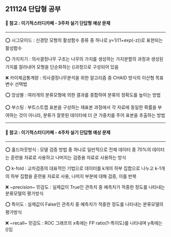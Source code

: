 ## 211124 단답형 공부
#### 📖 참고 : 이기적스터디카페 - 3주차 실기 단답형 예상 문제  

-----------

⭕ 시그모이드 : 신경망 모형의 활성함수 종류 중 하나로 y=1/(1+exp(-z))로 표현되는 활성함수  

⭕ 가지치기 : 의사결정나무 구조는 나무의 가지를 생성하는 가지분할의 과정과 생성된 가지를 잘라내어 모형을 단순화하는 ()과정으로 구성되어 있음  

❌ 카이제곱통계량 : 의사결정나무분석을 위한 알고리즘 중 CHAID 방식의 이산형 목표변수 선택법  

⭕ 앙상블 : 여러개의 분류모형에 의한 결과를 종합하여 분류의 정확도를 높이는 방법   

⭕ 부스팅 : 부트스트랩 표본을 구성하는 재표본 과정에서 각 자료에 동일한 확률을 부여하는 것이 아니라, 분류가 잘못된 데이터에 더 큰 가중치를 주어 표본을 추출하는 방법  

-----------

#### 📖 참고 : 이기적스터디카페 - 4주차 실기 단답형 예상 문제  

-----------

⭕ 홀드아웃방식 : 모델 검증 방법 중 하나로 일반적으로 전체 데이터 중 70%의 데이터는 훈련용 자료로 사용하고 나머지는 검증용 자료로 사용하는 방식  

⭕ k-fold : 교차검증의 대표적인 기법으로 데이터를 k개의 하부 집합으로 나누고 k-1개의 하부 집합을 훈련용 자료로 사용, 나머지 부분에 대해 검증, 이를 반복  

❌ ~precision~ 민감도 : 실제값이 True인 관측치 중 예측치가 적중한 정도를 나타내는 분류모델의 평가방식  

⭕ 특이도 : 실제값이 False인 관측치 중 예측치가 적중한 정도를 나타내는 분류모델의 평가방식  

❌ ~recall~ 민감도 : ROC 그래프의 x축에는 FP ratio(1-특이도)를 나타내며 y축에는 ()임   